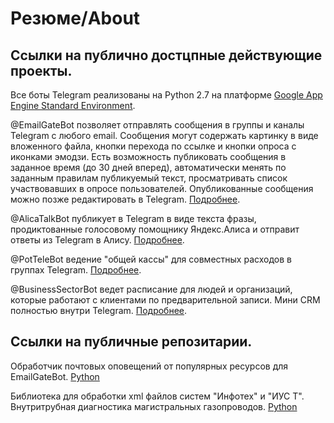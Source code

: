 # Резюме/About

## Cсылки на публично достцпные действующие проекты.

Все боты Telegram реализованы на Python 2.7 на платформе [Google App Engine Standard Environment](https://cloud.google.com/appengine/docs/standard/).

@EmailGateBot позволяет отправлять сообщения в группы и каналы Telegram с любого email. Сообщения могут содержать картинку в виде вложенного файла, кнопки перехода по ссылке и кнопки опроса с иконками эмодзи. Есть возможность публиковать сообщения в заданное время (до 30 дней вперед), автоматически менять по заданным правилам публикуемый текст, просматривать список участвовавших в опросе пользователей. Опубликованные сообщения можно позже редактировать в Telegram.
[Подробнее](https://vb64.github.io/telegram.email.notify/docs/ru/guide.html).

@AlicaTalkBot публикует в Telegram в виде текста фразы, продиктованные голосовому помощнику Яндекс.Алиса и отправит ответы из Telegram в Алису.
[Подробнее](https://zen.yandex.ru/media/id/5a7c88094bf16140b018eb53/razgovor-s-telegoi-iandeksalisa-i-telegram-5cdbef3273f29b00b2d98a13).

@PotTeleBot ведение "общей кассы" для совместных расходов в группах Telegram.
[Подробнее](https://zen.yandex.ru/media/id/5a7c88094bf16140b018eb53/sovmestnye-rashody-5b3e609e9d936000a8dcc08b).

@BusinessSectorBot ведет расписание для людей и организаций, которые работают с клиентами по предварительной записи. Мини CRM полностью внутри Telegram.
[Подробнее](https://zen.yandex.ru/media/id/5a7c88094bf16140b018eb53/raspisanie-vashih-zadach-v-telegram-5be13850bd70ad00aa0ca47a).

## Cсылки на публичные репозитарии.

Обработчик почтовых оповещений от популярных ресурсов для EmailGateBot.
[Python](https://github.com/vb64/telegram.email.notify)

Библиотека для обработки xml файлов систем "Инфотех" и "ИУС Т". Внутритрубная диагностика магистральных газопроводов.
[Python](https://github.com/vb64/oeg.infotech.xml)
